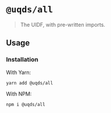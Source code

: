 # `@uqds/all`

> The UIDF, with pre-written imports. 

## Usage

### Installation

With Yarn:
```shell
yarn add @uqds/all
```

With NPM:
```shell
npm i @uqds/all
```
